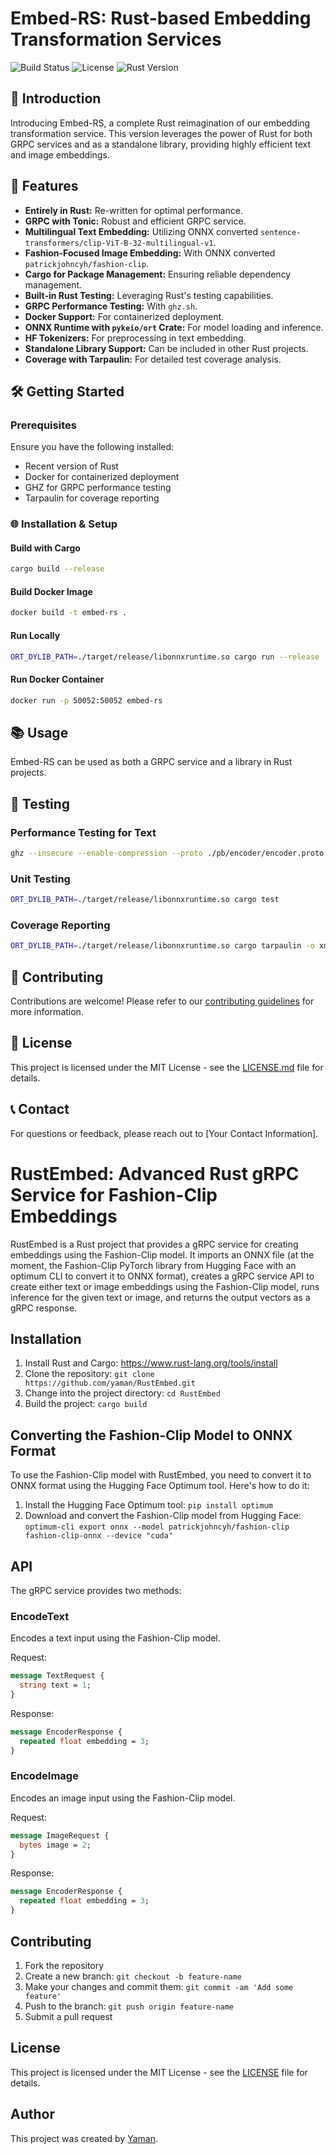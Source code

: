 
# Embed-RS: Rust-based Embedding Transformation Services

![Build Status](https://img.shields.io/badge/build-passing-brightgreen)
![License](https://img.shields.io/badge/license-MIT-blue)
![Rust Version](https://img.shields.io/badge/rust-recent_version-blue)

## 🌟 Introduction
Introducing Embed-RS, a complete Rust reimagination of our embedding transformation service. This version leverages the power of Rust for both GRPC services and as a standalone library, providing highly efficient text and image embeddings.

## 🚀 Features
- **Entirely in Rust:** Re-written for optimal performance.
- **GRPC with Tonic:** Robust and efficient GRPC service.
- **Multilingual Text Embedding:** Utilizing ONNX converted `sentence-transformers/clip-ViT-B-32-multilingual-v1`.
- **Fashion-Focused Image Embedding:** With ONNX converted `patrickjohncyh/fashion-clip`.
- **Cargo for Package Management:** Ensuring reliable dependency management.
- **Built-in Rust Testing:** Leveraging Rust's testing capabilities.
- **GRPC Performance Testing:** With `ghz.sh`.
- **Docker Support:** For containerized deployment.
- **ONNX Runtime with `pykeio/ort` Crate:** For model loading and inference.
- **HF Tokenizers:** For preprocessing in text embedding.
- **Standalone Library Support:** Can be included in other Rust projects.
- **Coverage with Tarpaulin:** For detailed test coverage analysis.

## 🛠 Getting Started

### Prerequisites
Ensure you have the following installed:
- Recent version of Rust
- Docker for containerized deployment
- GHZ for GRPC performance testing
- Tarpaulin for coverage reporting

### 🌐 Installation & Setup
#### Build with Cargo
```bash
cargo build --release
```
#### Build Docker Image
```bash
docker build -t embed-rs .
```
#### Run Locally
```bash
ORT_DYLIB_PATH=./target/release/libonnxruntime.so cargo run --release
```
#### Run Docker Container
```bash
docker run -p 50052:50052 embed-rs
```

## 📚 Usage
Embed-RS can be used as both a GRPC service and a library in Rust projects.

## 🧪 Testing

### Performance Testing for Text
```bash
ghz --insecure --enable-compression --proto ./pb/encoder/encoder.proto --call encoder.Encoder.EncodeText -d '{"texts":"{randomString 16 }"}' -c 10 -z 1h --load-schedule=step --load-start=50 --load-end=300 --load-step=10 --load-step-duration=10s 0.0.0.0:50052
```

### Unit Testing
```bash
ORT_DYLIB_PATH=./target/release/libonnxruntime.so cargo test
```

### Coverage Reporting
```bash
ORT_DYLIB_PATH=./target/release/libonnxruntime.so cargo tarpaulin -o xml --output-dir coverage --skip-clean
```

## 👥 Contributing
Contributions are welcome! Please refer to our [contributing guidelines](LINK_TO_CONTRIBUTING_GUIDELINES) for more information.

## 📜 License
This project is licensed under the MIT License - see the [LICENSE.md](LINK_TO_LICENSE) file for details.

## 📞 Contact
For questions or feedback, please reach out to [Your Contact Information].

# RustEmbed: Advanced Rust gRPC Service for Fashion-Clip Embeddings

RustEmbed is a Rust project that provides a gRPC service for creating embeddings using the Fashion-Clip model. It imports an ONNX file (at the moment, the Fashion-Clip PyTorch library from Hugging Face with an optimum CLI to convert it to ONNX format), creates a gRPC service API to create either text or image embeddings using the Fashion-Clip model, runs inference for the given text or image, and returns the output vectors as a gRPC response.

## Installation

1. Install Rust and Cargo: https://www.rust-lang.org/tools/install
2. Clone the repository: `git clone https://github.com/yaman/RustEmbed.git`
3. Change into the project directory: `cd RustEmbed`
4. Build the project: `cargo build`

## Converting the Fashion-Clip Model to ONNX Format

To use the Fashion-Clip model with RustEmbed, you need to convert it to ONNX format using the Hugging Face Optimum tool. Here's how to do it:

1. Install the Hugging Face Optimum tool: `pip install optimum`
2. Download and convert the Fashion-Clip model from Hugging Face: `optimum-cli export onnx --model patrickjohncyh/fashion-clip fashion-clip-onnx --device "cuda"`

## API

The gRPC service provides two methods:

### EncodeText

Encodes a text input using the Fashion-Clip model.

Request:

```protobuf
message TextRequest {
  string text = 1;
}
```

Response:

```protobuf
message EncoderResponse {
  repeated float embedding = 3;
}
```

### EncodeImage

Encodes an image input using the Fashion-Clip model.

Request:

```protobuf
message ImageRequest {
  bytes image = 2;
}
```

Response:

```protobuf
message EncoderResponse {
  repeated float embedding = 3;
}

```

## Contributing

1. Fork the repository
2. Create a new branch: `git checkout -b feature-name`
3. Make your changes and commit them: `git commit -am 'Add some feature'`
4. Push to the branch: `git push origin feature-name`
5. Submit a pull request

## License

This project is licensed under the MIT License - see the [LICENSE](LICENSE) file for details.

## Author

This project was created by [Yaman](https://github.com/yaman).

